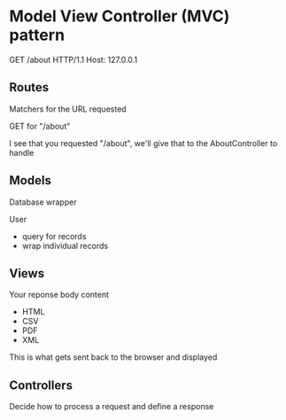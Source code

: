 # Model View Controller (MVC) pattern

GET /about HTTP/1.1
Host: 127.0.0.1

## Routes
Matchers for the URL requested

GET for "/about"

I see that you requested "/about", we'll give that to the AboutController to handle

## Models
Database wrapper

User
* query for records
* wrap individual records

## Views
Your reponse body content
* HTML
* CSV
* PDF
* XML

This is what gets sent back to the browser and displayed

## Controllers
Decide how to process a request and define a response